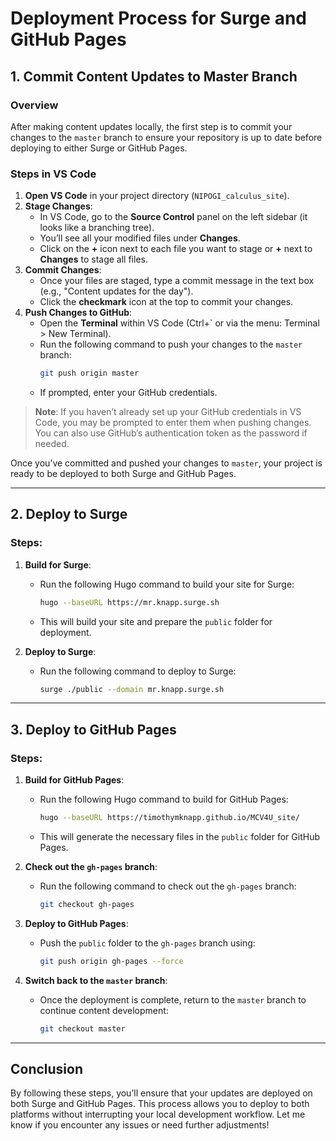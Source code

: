 # Deployment Process for Surge and GitHub Pages

## 1. Commit Content Updates to Master Branch

### Overview
After making content updates locally, the first step is to commit your changes to the `master` branch to ensure your repository is up to date before deploying to either Surge or GitHub Pages.

### Steps in VS Code

1. **Open VS Code** in your project directory (`NIPOGI_calculus_site`).
2. **Stage Changes**:
   - In VS Code, go to the **Source Control** panel on the left sidebar (it looks like a branching tree).
   - You’ll see all your modified files under **Changes**.
   - Click on the **+** icon next to each file you want to stage or **+** next to **Changes** to stage all files.
3. **Commit Changes**:
   - Once your files are staged, type a commit message in the text box (e.g., "Content updates for the day").
   - Click the **checkmark** icon at the top to commit your changes.
4. **Push Changes to GitHub**:
   - Open the **Terminal** within VS Code (Ctrl+` or via the menu: Terminal > New Terminal).
   - Run the following command to push your changes to the `master` branch:
     ```bash
     git push origin master
     ```
   - If prompted, enter your GitHub credentials.

> **Note**: If you haven’t already set up your GitHub credentials in VS Code, you may be prompted to enter them when pushing changes. You can also use GitHub’s authentication token as the password if needed.

Once you’ve committed and pushed your changes to `master`, your project is ready to be deployed to both Surge and GitHub Pages.

---

## 2. Deploy to Surge

### Steps:

1. **Build for Surge**:
   - Run the following Hugo command to build your site for Surge:
     ```bash
     hugo --baseURL https://mr.knapp.surge.sh
     ```
   - This will build your site and prepare the `public` folder for deployment.

2. **Deploy to Surge**:
   - Run the following command to deploy to Surge:
     ```bash
     surge ./public --domain mr.knapp.surge.sh
     ```

---

## 3. Deploy to GitHub Pages

### Steps:

1. **Build for GitHub Pages**:
   - Run the following Hugo command to build for GitHub Pages:
     ```bash
     hugo --baseURL https://timothymknapp.github.io/MCV4U_site/
     ```
   - This will generate the necessary files in the `public` folder for GitHub Pages.

2. **Check out the `gh-pages` branch**:
   - Run the following command to check out the `gh-pages` branch:
     ```bash
     git checkout gh-pages
     ```

3. **Deploy to GitHub Pages**:
   - Push the `public` folder to the `gh-pages` branch using:
     ```bash
     git push origin gh-pages --force
     ```

4. **Switch back to the `master` branch**:
   - Once the deployment is complete, return to the `master` branch to continue content development:
     ```bash
     git checkout master
     ```

---

## Conclusion

By following these steps, you’ll ensure that your updates are deployed on both Surge and GitHub Pages. This process allows you to deploy to both platforms without interrupting your local development workflow. Let me know if you encounter any issues or need further adjustments!
